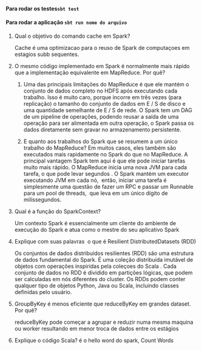 
#### Para rodar os testes`sbt test`
#### Para rodar a aplicação `sbt run nome do arquivo`
1. Qual​ ​o​ ​objetivo​ ​do​ ​comando​ ​​cache​ ​​em​ ​Spark?

    Cache  é uma optimizacao para o reuso de Spark de computaçoes em estagios subb sequentes.  
2. O​ ​mesmo​ ​código​ ​implementado​ ​em​ ​Spark​ ​é​ ​normalmente​ ​mais​ ​rápido​ ​que​ ​a​ ​implementação​ ​equivalente​ ​em MapReduce.​ ​Por​ ​quê?
    
    1. Uma das principais limitações do MapReduce é que ele mantém o conjunto de dados completo no HDFS após
       executando cada trabalho. Isso é muito caro, porque incorre em três vezes (para replicação) o tamanho do conjunto de dados
       em E / S de disco e uma quantidade semelhante de E / S de rede. O Spark tem um DAG de um pipeline de operações,
       podendo reusar a saída de uma operação para ser alimentada em outra operação, o Spark passa os dados diretamente sem gravar no armazenamento persistente.
       
    2. E quanto aos trabalhos do Spark que se resumem a um único trabalho do MapReduce?
       Em muitos casos, eles também são executados mais rapidamente no Spark do que no MapReduce. A principal vantagem
       Spark tem aqui é que ele pode iniciar tarefas muito mais rápido.
       O MapReduce inicia uma nova JVM para cada tarefa, o que pode levar segundos 
       . O Spark mantém um executor executando JVM em cada nó,
        então, iniciar uma tarefa é simplesmente uma questão de fazer um RPC e passar um Runnable para um pool de threads,
        que leva em um único dígito de milissegundos.
    
3. Qual​ ​é​ ​a​ ​função​ ​do​ ​​SparkContext​?       
   
   Um contexto Spark é essencialmente um cliente do ambiente de execução do Spark e atua como o mestre do seu aplicativo Spark
    
4. Explique​ ​com​ ​suas​ ​palavras​ ​​ ​o​ ​que​ ​é​ ​​Resilient​ ​Distributed​ ​Datasets​​ ​(RDD)
   
      Os conjuntos de dados distribuídos resilientes (RDD) são uma estrutura de dados fundamental do Spark. É uma coleção distribuída imutável de objetos com operações inspiridas pela coleçoes do Scala . 
      Cada conjunto de dados no RDD é dividido em partições lógicas, que podem ser calculadas em nós diferentes do cluster. Os RDDs podem conter qualquer tipo de objetos Python, Java ou Scala, 
      incluindo classes definidas pelo usuário.  
   
5. GroupByKey​ ​​é​ ​menos​ ​eficiente​ ​que​ ​​reduceByKey​ ​​em​ ​grandes​ ​dataset.​ ​Por​ ​quê?
    ​​
    
    reduceByKey​ pode começar a agrupar e reduzir numa mesma maquina ou worker resultando em menor troca de dados entre os estágios
 6. Explique o código Scala?
    é o hello word do spark, Count Words  
     
    
